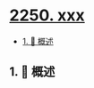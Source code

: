 # [2250. xxx](https://github.com/Tdahuyou/TNotes.leetcode/tree/main/notes/2250.%20xxx)

<!-- region:toc -->

- [1. 📝 概述](#1--概述)

<!-- endregion:toc -->

## 1. 📝 概述
